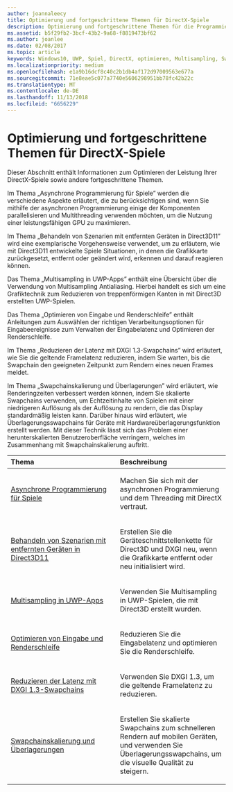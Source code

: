 ```yaml
---
author: joannaleecy
title: Optimierung und fortgeschrittene Themen für DirectX-Spiele
description: Optimierung und fortgeschrittene Themen für die Programmierung von DirectX-Spielen.
ms.assetid: b5f29fb2-3bcf-43b2-9a68-f8819473bf62
ms.author: joanlee
ms.date: 02/08/2017
ms.topic: article
keywords: Windows10, UWP, Spiel, DirectX, optimieren, Multisampling, Swapchains
ms.localizationpriority: medium
ms.openlocfilehash: e1a9b16dcf8c40c2b1db4af172d97009563e677a
ms.sourcegitcommit: 71e8eae5c077a7740e5606298951bb78fc42b22c
ms.translationtype: MT
ms.contentlocale: de-DE
ms.lasthandoff: 11/13/2018
ms.locfileid: "6656229"
---
```

# <a name="optimization-and-advanced-topics-for-directx-games"></a>Optimierung und fortgeschrittene Themen für DirectX-Spiele

Dieser Abschnitt enthält Informationen zum Optimieren der Leistung Ihrer DirectX-Spiele sowie andere fortgeschrittene Themen.

Im Thema „Asynchrone Programmierung für Spiele” werden die verschiedene Aspekte erläutert, die zu berücksichtigen sind, wenn Sie mithilfe der asynchronen Programmierung einige der Komponenten parallelisieren und Multithreading verwenden möchten, um die Nutzung einer leistungsfähigen GPU zu maximieren.

Im Thema „Behandeln von Szenarien mit entfernten Geräten in Direct3D11” wird eine exemplarische Vorgehensweise verwendet, um zu erläutern, wie mit Direct3D11 entwickelte Spiele Situationen, in denen die Grafikkarte zurückgesetzt, entfernt oder geändert wird, erkennen und darauf reagieren können.

Das Thema „Multisampling in UWP-Apps” enthält eine Übersicht über die Verwendung von Multisampling Antialiasing. Hierbei handelt es sich um eine Grafiktechnik zum Reduzieren von treppenförmigen Kanten in mit Direct3D erstellten UWP-Spielen.

Das Thema „Optimieren von Eingabe und Renderschleife” enthält Anleitungen zum Auswählen der richtigen Verarbeitungsoptionen für Eingabeereignisse zum Verwalten der Eingabelatenz und Optimieren der Renderschleife.

Im Thema „Reduzieren der Latenz mit DXGI 1.3-Swapchains” wird erläutert, wie Sie die geltende Framelatenz reduzieren, indem Sie warten, bis die Swapchain den geeigneten Zeitpunkt zum Rendern eines neuen Frames meldet.

Im Thema „Swapchainskalierung und Überlagerungen” wird erläutert, wie Renderingzeiten verbessert werden können, indem Sie skalierte Swapchains verwenden, um Echtzeitinhalte von Spielen mit einer niedrigeren Auflösung als der Auflösung zu rendern, die das Display standardmäßig leisten kann. Darüber hinaus wird erläutert, wie Überlagerungsswapchains für Geräte mit Hardwareüberlagerungsfunktion erstellt werden. Mit dieser Technik lässt sich das Problem einer herunterskalierten Benutzeroberfläche verringern, welches im Zusammenhang mit Swapchainskalierung auftritt.

<table>
<colgroup>
<col width="50%" />
<col width="50%" />
</colgroup>
<thead>
<tr class="header">
<th align="left">Thema</th>
<th align="left">Beschreibung</th>
</tr>
</thead>
<tbody>
<tr class="odd">
<td align="left"><p><a href="asynchronous-programming-directx-and-cpp.md">Asynchrone Programmierung für Spiele</a></p></td>
<td align="left"><p>Machen Sie sich mit der asynchronen Programmierung und dem Threading mit DirectX vertraut.</p></td>
</tr>
<tr class="even">
<td align="left"><p><a href="handling-device-lost-scenarios.md">Behandeln von Szenarien mit entfernten Geräten in Direct3D11</a></p></td>
<td align="left"><p>Erstellen Sie die Geräteschnittstellenkette für Direct3D und DXGI neu, wenn die Grafikkarte entfernt oder neu initialisiert wird.</p></td>
</tr>
<tr class="odd">
<td align="left"><p><a href="multisampling--multi-sample-anti-aliasing--in-windows-store-apps.md">Multisampling in UWP-Apps</a></p></td>
<td align="left"><p>Verwenden Sie Multisampling in UWP-Spielen, die mit Direct3D erstellt wurden.</p></td>
</tr>
<tr class="even">
<td align="left"><p><a href="optimize-performance-for-windows-store-direct3d-11-apps-with-coredispatcher.md">Optimieren von Eingabe und Renderschleife</a></p></td>
<td align="left"><p>Reduzieren Sie die Eingabelatenz und optimieren Sie die Renderschleife.</p></td>
</tr>
<tr class="odd">
<td align="left"><p><a href="reduce-latency-with-dxgi-1-3-swap-chains.md">Reduzieren der Latenz mit DXGI 1.3-Swapchains</a></p></td>
<td align="left"><p>Verwenden Sie DXGI 1.3, um die geltende Framelatenz zu reduzieren.</p></td>
</tr>
<tr class="even">
<td align="left"><p><a href="multisampling--scaling--and-overlay-swap-chains.md">Swapchainskalierung und Überlagerungen</a></p></td>
<td align="left"><p>Erstellen Sie skalierte Swapchains zum schnelleren Rendern auf mobilen Geräten, und verwenden Sie Überlagerungsswapchains, um die visuelle Qualität zu steigern.</p></td>
</tr>
</tbody>
</table>